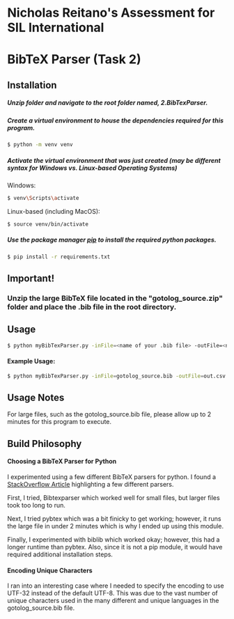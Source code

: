 # Nicholas Reitano's Assessment for SIL International

# BibTeX Parser (Task 2)
## Installation

##### Unzip folder and navigate to the root folder named, 2.BibTexParser.

##### Create a virtual environment to house the dependencies required for this program.

````bash
$ python -m venv venv
````

##### Activate the virtual environment that was just created (may be different syntax for Windows vs. Linux-based Operating Systems)

Windows:
````bash
$ venv\Scripts\activate

````
Linux-based (including MacOS): 
````bash
$ source venv/bin/activate
```` 

##### Use the package manager [pip](https://pip.pypa.io/en/stable/) to install the required python packages.

```bash
$ pip install -r requirements.txt
```

## Important!
### Unzip the large BibTeX file located in the "gotolog_source.zip" folder and place the .bib file in the root directory.

## Usage

```bash
$ python myBibTexParser.py -inFile=<name of your .bib file> -outFile=<name of your .csv file>
```
#### Example Usage: 
```bash
$ python myBibTexParser.py -inFile=gotolog_source.bib -outFile=out.csv
```

## Usage Notes
For large files, such as the gotolog_source.bib file, please allow up to 2 minutes for this program to execute. 

## Build Philosophy

#### Choosing a BibTeX Parser for Python
I experimented using a few different BibTeX parsers for python. I found a [StackOverflow Article](https://stackoverflow.com/questions/30768745/is-there-a-reliable-python-library-for-taking-a-bibtex-entry-and-outputting-it-i) highlighting a few different parsers. 

First, I tried, Bibtexparser which worked well for small files, but larger files took too long to run. 

Next, I tried pybtex which was a bit finicky to get working; however, it runs the large file in under 2 minutes which is why I ended up using this module. 

Finally, I experimented with biblib which worked okay; however, this had a longer runtime than pybtex. Also, since it is not a pip module, it would have required additional installation steps. 

#### Encoding Unique Characters
I ran into an interesting case where I needed to specify the encoding to use UTF-32 instead of the default UTF-8. This was due to the vast number of unique characters used in the many different and unique languages in the gotolog_source.bib file. 
 
